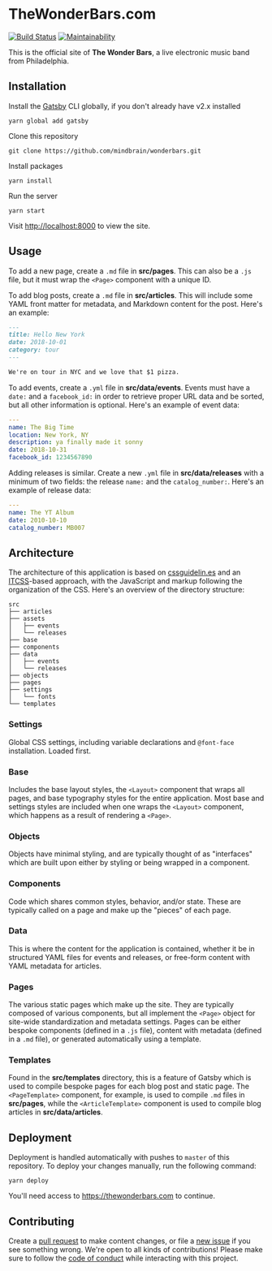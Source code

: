 # TheWonderBars.com

[![Build Status](https://travis-ci.org/waxpoetic/wonderbars.svg?branch=master)](https://travis-ci.org/waxpoetic/wonderbars)
[![Maintainability](https://api.codeclimate.com/v1/badges/266291aec82b3536abff/maintainability)](https://codeclimate.com/github/waxpoetic/wonderbars/maintainability)

This is the official site of **The Wonder Bars**, a live electronic
music band from Philadelphia.

## Installation

Install the [Gatsby][] CLI globally, if you don't already have v2.x
installed

    yarn global add gatsby

Clone this repository

    git clone https://github.com/mindbrain/wonderbars.git

Install packages

    yarn install

Run the server

    yarn start

Visit <http://localhost:8000> to view the site.

## Usage

To add a new page, create a `.md` file in **src/pages**. This can also
be a `.js` file, but it must wrap the `<Page>` component with a unique ID.

To add blog posts, create a `.md` file in **src/articles**. This will
include some YAML front matter for metadata, and Markdown content for
the post. Here's an example:

```markdown
---
title: Hello New York
date: 2018-10-01
category: tour
---

We're on tour in NYC and we love that $1 pizza.
```

To add events, create a `.yml` file in **src/data/events**. Events must
have a `date:` and a `facebook_id:` in order to retrieve proper URL data
and be sorted, but all other information is optional. Here's an example
of event data:

```yaml
---
name: The Big Time
location: New York, NY
description: ya finally made it sonny
date: 2018-10-31
facebook_id: 1234567890
```

Adding releases is similar. Create a new `.yml` file in
**src/data/releases** with a minimum of two fields: the release `name:`
and the `catalog_number:`. Here's an example of release data:

```yaml
---
name: The YT Album
date: 2010-10-10
catalog_number: MB007
```

## Architecture

The architecture of this application is based on [cssguidelin.es][] and
an [ITCSS][]-based approach, with the JavaScript and markup following
the organization of the CSS. Here's an overview of the directory
structure:

```
src
├── articles
├── assets
│   ├── events
│   └── releases
├── base
├── components
├── data
│   ├── events
│   └── releases
├── objects
├── pages
├── settings
│   └── fonts
└── templates
```

### Settings

Global CSS settings, including variable declarations and `@font-face`
installation. Loaded first.

### Base

Includes the base layout styles, the `<Layout>` component that wraps all
pages, and base typography styles for the entire application. Most base
and settings styles are included when one wraps the `<Layout>`
component, which happens as a result of rendering a `<Page>`.

### Objects

Objects have minimal styling, and are typically thought of as
"interfaces" which are built upon either by styling or being wrapped in
a component.

### Components

Code which shares common styles, behavior, and/or state. These are
typically called on a page and make up the "pieces" of each page.

### Data

This is where the content for the application is contained, whether it
be in structured YAML files for events and releases, or free-form
content with YAML metadata for articles.

### Pages

The various static pages which make up the site. They are typically
composed of various components, but all implement the `<Page>` object
for site-wide standardization and metadata settings. Pages can be either
bespoke components (defined in a `.js` file), content with metadata
(defined in a `.md` file), or generated automatically using a template.

### Templates

Found in the **src/templates** directory, this is a feature of Gatsby
which is used to compile bespoke pages for each blog post and static
page. The `<PageTemplate>` component, for example, is used to compile
`.md` files in **src/pages**, while the `<ArticleTemplate>` component is
used to compile blog articles in **src/data/articles**.

## Deployment

Deployment is handled automatically with pushes to `master` of this
repository. To deploy your changes manually, run the following command:

    yarn deploy

You'll need access to https://thewonderbars.com to continue.

## Contributing

Create a [pull request][] to make content changes, or file a [new issue][]
if you see something wrong. We're open to all kinds of contributions!
Please make sure to follow the [code of conduct][] while interacting
with this project.

[Gatsby]: https://gatsbyjs.com
[cssguidelin.es]: https://cssguidelin.es
[ITCSS]: https://www.xfive.co/blog/itcss-scalable-maintainable-css-architecture/
[pull request]: https://github.com/mindbrain/wonderbars/pulls
[new issue]: https://github.com/mindbrain/wonderbars/issues/new
[code of conduct]: https://github.com/mindbrain/wonderbars/CODE_OF_CONDUCT.md
